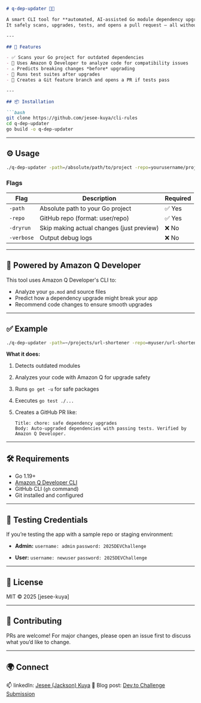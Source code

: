 ````markdown
# q-dep-updater 🧠🔧

A smart CLI tool for **automated, AI-assisted Go module dependency upgrades** — powered by [Amazon Q Developer](https://docs.aws.amazon.com/q/developer/).  
It safely scans, upgrades, tests, and opens a pull request — all without breaking your app.

---

## 🚀 Features

- ✅ Scans your Go project for outdated dependencies  
- 🤖 Uses Amazon Q Developer to analyze code for compatibility issues  
- ⚠️ Predicts breaking changes *before* upgrading  
- 🧪 Runs test suites after upgrades  
- 🔄 Creates a Git feature branch and opens a PR if tests pass  

---

## 📦 Installation

```bash
git clone https://github.com/jesee-kuya/cli-rules
cd q-dep-updater
go build -o q-dep-updater
````

---

## ⚙️ Usage

```bash
./q-dep-updater -path=/absolute/path/to/project -repo=yourusername/projectname
```

### Flags

| Flag       | Description                               | Required |
| ---------- | ----------------------------------------- | -------- |
| `-path`    | Absolute path to your Go project          | ✅ Yes    |
| `-repo`    | GitHub repo (format: user/repo)           | ✅ Yes    |
| `-dryrun`  | Skip making actual changes (just preview) | ❌ No     |
| `-verbose` | Output debug logs                         | ❌ No     |

---

## 🧠 Powered by Amazon Q Developer

This tool uses Amazon Q Developer's CLI to:

* Analyze your `go.mod` and source files
* Predict how a dependency upgrade might break your app
* Recommend code changes to ensure smooth upgrades

---

## ✅ Example

```bash
./q-dep-updater -path=~/projects/url-shortener -repo=myuser/url-shortener
```

**What it does:**

1. Detects outdated modules
2. Analyzes your code with Amazon Q for upgrade safety
3. Runs `go get -u` for safe packages
4. Executes `go test ./...`
5. Creates a GitHub PR like:

   ```
   Title: chore: safe dependency upgrades  
   Body: Auto-upgraded dependencies with passing tests. Verified by Amazon Q Developer.
   ```

---

## 🛠 Requirements

* Go 1.19+
* [Amazon Q Developer CLI](https://docs.aws.amazon.com/q/developer/getting-started/)
* GitHub CLI (`gh` command)
* Git installed and configured

---

## 🧪 Testing Credentials

If you’re testing the app with a sample repo or staging environment:

* **Admin:**
  `username: admin`
  `password: 2025DEVChallenge`

* **User:**
  `username: newuser`
  `password: 2025DEVChallenge`

---

## 📄 License

MIT © 2025 \[jesee-kuya]

---

## 🤝 Contributing

PRs are welcome! For major changes, please open an issue first to discuss what you’d like to change.

---

## 🌍 Connect

📫 linkedIn: [Jesee (Jackson) Kuya](www.linkedin.com/in/jeseekuya)
🔗 Blog post: [Dev.to Challenge Submission](https://dev.to/jeseekuya/zero-downtime-go-module-updates-using-ai-and-cli-automation-11e8)

```
